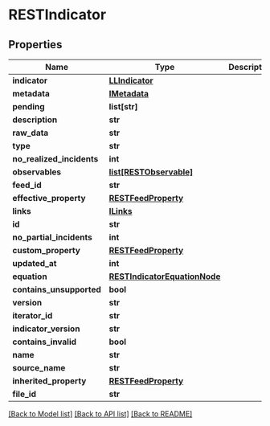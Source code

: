 # RESTIndicator

## Properties
Name | Type | Description | Notes
------------ | ------------- | ------------- | -------------
**indicator** | [**LLIndicator**](LLIndicator.md) |  | [optional] 
**metadata** | [**IMetadata**](IMetadata.md) |  | [optional] 
**pending** | **list[str]** |  | [optional] 
**description** | **str** |  | [optional] 
**raw_data** | **str** |  | [optional] 
**type** | **str** |  | [optional] 
**no_realized_incidents** | **int** |  | [optional] 
**observables** | [**list[RESTObservable]**](RESTObservable.md) |  | [optional] 
**feed_id** | **str** |  | [optional] 
**effective_property** | [**RESTFeedProperty**](RESTFeedProperty.md) |  | [optional] 
**links** | [**ILinks**](ILinks.md) |  | [optional] 
**id** | **str** |  | [optional] 
**no_partial_incidents** | **int** |  | [optional] 
**custom_property** | [**RESTFeedProperty**](RESTFeedProperty.md) |  | [optional] 
**updated_at** | **int** |  | [optional] 
**equation** | [**RESTIndicatorEquationNode**](RESTIndicatorEquationNode.md) |  | [optional] 
**contains_unsupported** | **bool** |  | [optional] 
**version** | **str** |  | [optional] 
**iterator_id** | **str** |  | [optional] 
**indicator_version** | **str** |  | [optional] 
**contains_invalid** | **bool** |  | [optional] 
**name** | **str** |  | [optional] 
**source_name** | **str** |  | [optional] 
**inherited_property** | [**RESTFeedProperty**](RESTFeedProperty.md) |  | [optional] 
**file_id** | **str** |  | [optional] 

[[Back to Model list]](../README.md#documentation-for-models) [[Back to API list]](../README.md#documentation-for-api-endpoints) [[Back to README]](../README.md)


